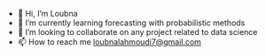 - 👋 Hi, I’m Loubna
- 🌱 I’m currently learning forecasting with probabilistic methods
- 💞️ I’m looking to collaborate on any project related to data science
- 📫 How to reach me loubnalahmoudi7@gmail.com




